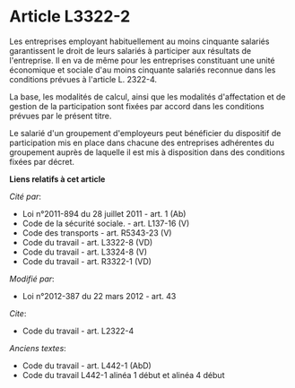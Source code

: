 # Article L3322-2

Les entreprises employant habituellement au moins cinquante salariés garantissent le droit de leurs salariés à participer aux
résultats de l'entreprise. Il en va de même pour les entreprises constituant une unité économique et sociale    d'au moins
cinquante salariés reconnue dans les conditions prévues à l'article L. 2322-4. 

La base, les modalités de calcul, ainsi que les modalités d'affectation et de gestion de la participation sont fixées par
accord dans les conditions prévues par le présent titre. 

Le salarié d'un groupement d'employeurs peut bénéficier du dispositif de participation mis en place dans chacune des
entreprises adhérentes du groupement auprès de laquelle il est mis à disposition dans des conditions fixées par décret.

**Liens relatifs à cet article**

_Cité par_:

  - Loi n°2011-894 du 28 juillet 2011 - art. 1 (Ab)
  - Code de la sécurité sociale. - art. L137-16 (V)
  - Code des transports - art. R5343-23 (V)
  - Code du travail - art. L3322-8 (VD)
  - Code du travail - art. L3324-8 (V)
  - Code du travail - art. R3322-1 (VD)

_Modifié par_:

  - Loi n°2012-387 du 22 mars 2012 - art. 43

_Cite_:

  - Code du travail - art. L2322-4

_Anciens textes_:

  - Code du travail - art. L442-1 (AbD)
  - Code du travail L442-1 alinéa 1 début et alinéa 4 début
